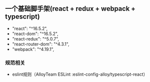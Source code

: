 ## 一个基础脚手架(react + redux + webpack + typescript) 

* "react": "^16.5.2",
* "react-dom": "^16.5.2",
* "react-redux": "^5.0.7",
* "react-router-dom": "^4.3.1",
* "webpack": "^4.19.1",

### 规范相关

* eslint规则（AlloyTeam ESLint :eslint-config-alloy/typescript-react）

